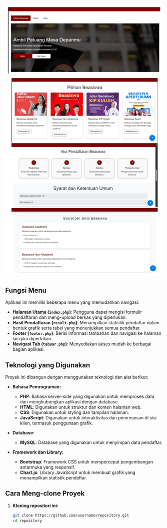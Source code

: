 ![Tampilan Web Beasiswa](./serkom-lp.png)
![Serkom](./serkom--lp.jpeg)

## Fungsi Menu

Aplikasi ini memiliki beberapa menu yang memudahkan navigasi:

- **Halaman Utama (`index.php`)**: Pengguna dapat mengisi formulir pendaftaran dan meng-upload berkas yang diperlukan.
- **Hasil Pendaftaran (`result.php`)**: Menampilkan statistik pendaftar dalam bentuk grafik serta tabel yang menunjukkan semua pendaftar.
- **Footer (`footer.php`)**: Berisi informasi tambahan dan navigasi ke halaman lain jika diperlukan.
- **Navigasi Tab (`tabBar.php`)**: Menyediakan akses mudah ke berbagai bagian aplikasi.

## Teknologi yang Digunakan

Proyek ini dibangun dengan menggunakan teknologi dan alat berikut:

- **Bahasa Pemrograman:**
  - **PHP**: Bahasa server-side yang digunakan untuk memproses data dan menghubungkan aplikasi dengan database.
  - **HTML**: Digunakan untuk struktur dan konten halaman web.
  - **CSS**: Digunakan untuk styling dan tampilan halaman.
  - **JavaScript**: Digunakan untuk interaktivitas dan pemrosesan di sisi klien, termasuk penggunaan grafik.

- **Database:**
  - **MySQL**: Database yang digunakan untuk menyimpan data pendaftar.

- **Framework dan Library:**
  - **Bootstrap**: Framework CSS untuk mempercepat pengembangan antarmuka yang responsif.
  - **Chart.js**: Library JavaScript untuk membuat grafik yang menampilkan statistik pendaftar.

## Cara Meng-clone Proyek

1. **Kloning repositori ini:**
   ```bash
   git clone https://github.com/username/repository.git
   cd repository
